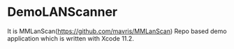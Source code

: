 # DemoLANScanner
It is MMLanScan(https://github.com/mavris/MMLanScan) Repo based demo application which is written with Xcode 11.2.
